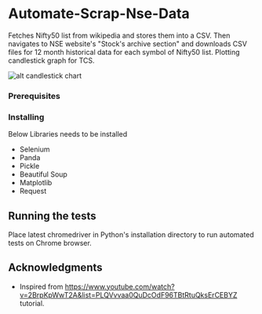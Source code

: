 # Automate-Scrap-Nse-Data

Fetches Nifty50 list from wikipedia and stores them into a CSV.
Then navigates to NSE website's "Stock's archive section" and downloads CSV files for 12 month historical data for each symbol of Nifty50 list.
Plotting candlestick graph for TCS.

![alt candlestick chart](https://github.com/neha01/Automate-Scrap-Nse-Data/blob/master/TCS_Candlestick_Chart.PNG)

### Prerequisites

### Installing

Below Libraries needs to be installed

* Selenium
* Panda
* Pickle
* Beautiful Soup
* Matplotlib
* Request

## Running the tests

Place latest chromedriver in Python's installation directory to run automated tests on Chrome browser.


## Acknowledgments

* Inspired from  https://www.youtube.com/watch?v=2BrpKpWwT2A&list=PLQVvvaa0QuDcOdF96TBtRtuQksErCEBYZ tutorial.

